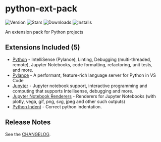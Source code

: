 # python-ext-pack

![Version](https://vsmarketplacebadge.apphb.com/version/NdagiStanley.python-ext-pack.svg)
![Stars](https://vsmarketplacebadge.apphb.com/rating-star/NdagiStanley.python-ext-pack.svg)
![Downloads](https://vsmarketplacebadge.apphb.com/downloads/NdagiStanley.python-ext-pack.svg)
![Installs](https://vsmarketplacebadge.apphb.com/installs/NdagiStanley.python-ext-pack.svg)

An extension pack for Python projects

## Extensions Included (5)

- [Python][python] - IntelliSense (Pylance), Linting, Debugging (multi-threaded, remote), Jupyter Notebooks, code formatting, refactoring, unit tests, and more.
- [Pylance][pylance] - A performant, feature-rich language server for Python in VS Code
- [Jupyter][jupyter] - Jupyter notebook support, interactive programming and computing that supports Intellisense, debugging and more.
- [Jupyter Notebook Renderers][renderers] - Renderers for Jupyter Notebooks (with plotly, vega, gif, png, svg, jpeg and other such outputs)
- [Python Indent][indent] - Correct python indentation.

## Release Notes

See the [CHANGELOG][log].

[python]: https://marketplace.visualstudio.com/items?itemName=ms-python.python
[pylance]: https://marketplace.visualstudio.com/items?itemName=ms-python.vscode-pylance
[jupyter]: https://marketplace.visualstudio.com/items?itemName=ms-toolsai.jupyter
[renderers]: https://marketplace.visualstudio.com/items?itemName=ms-toolsai.jupyter-renderers
[indent]: https://marketplace.visualstudio.com/items?itemName=KevinRose.vsc-python-indent
[log]: /CHANGELOG.md

